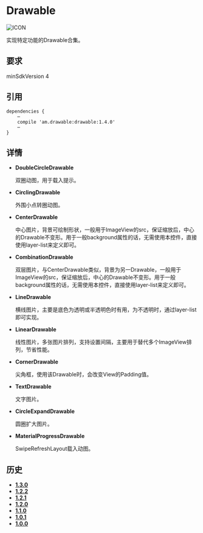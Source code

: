 # Drawable
![ICON](https://raw.githubusercontent.com/AlexMofer/ProjectX/master/drawable/icon.png)

实现特定功能的Drawable合集。
## 要求
minSdkVersion 4
## 引用
```
dependencies {
    ⋯
    compile 'am.drawable:drawable:1.4.0'
    ⋯
}
```
## 详情
- **DoubleCircleDrawable**

    双圈动图，用于载入提示。
- **CirclingDrawable**

    外围小点转圈动图。
- **CenterDrawable**

    中心图片，背景可绘制形状，一般用于ImageView的src，保证缩放后，中心的Drawable不变形。用于一般background属性的话，无需使用本控件，直接使用layer-list来定义即可。
- **CombinationDrawable**

    双层图片，与CenterDrawable类似，背景为另一Drawable，一般用于ImageView的src，保证缩放后，中心的Drawable不变形。用于一般background属性的话，无需使用本控件，直接使用layer-list来定义即可。
- **LineDrawable**

    横线图片，主要是底色为透明或半透明色时有用，为不透明时，通过layer-list即可实现。
- **LinearDrawable**
    
    线性图片，多张图片排列，支持设置间隔，主要用于替代多个ImageView排列，节省性能。
- **CornerDrawable**
    
    尖角框，使用该Drawable时，会改变View的Padding值。
- **TextDrawable**
    
    文字图片。
- **CircleExpandDrawable**
    
    圆圈扩大图片。
- **MaterialProgressDrawable**

    SwipeRefreshLayout载入动图。

## 历史
- [**1.3.0**](https://bintray.com/alexmofer/maven/Drawable/1.3.0)
- [**1.2.2**](https://bintray.com/alexmofer/maven/Drawable/1.2.2)
- [**1.2.1**](https://bintray.com/alexmofer/maven/Drawable/1.2.1)
- [**1.2.0**](https://bintray.com/alexmofer/maven/Drawable/1.2.0)
- [**1.1.0**](https://bintray.com/alexmofer/maven/Drawable/1.1.0)
- [**1.0.1**](https://bintray.com/alexmofer/maven/Drawable/1.0.1)
- [**1.0.0**](https://bintray.com/alexmofer/maven/Drawable/1.0.0)
